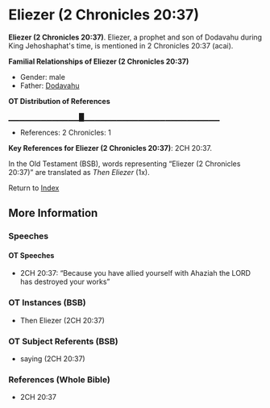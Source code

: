 # Eliezer (2 Chronicles 20:37)
**Eliezer (2 Chronicles 20:37)**. 
Eliezer, a prophet and son of Dodavahu during King Jehoshaphat's time, is mentioned in 2 Chronicles 20:37 (acai). 




**Familial Relationships of Eliezer (2 Chronicles 20:37)**


* Gender: male
* Father: [Dodavahu](Dodavahu.md)


**OT Distribution of References**

▁▁▁▁▁▁▁▁▁▁▁▁▁█▁▁▁▁▁▁▁▁▁▁▁▁▁▁▁▁▁▁▁▁▁▁▁▁▁
* References: 2 Chronicles: 1



**Key References for Eliezer (2 Chronicles 20:37)**: 
2CH 20:37. 


In the Old Testament (BSB), words representing “Eliezer (2 Chronicles 20:37)” are translated as 
*Then Eliezer* (1x). 




Return to [Index](00-Index.md)

## More Information

### Speeches

#### OT Speeches

* 2CH 20:37: “Because you have allied yourself with Ahaziah the LORD has destroyed your works”

### OT Instances (BSB)

* Then Eliezer (2CH 20:37)



### OT Subject Referents (BSB)

* saying (2CH 20:37)



### References (Whole Bible)

* 2CH 20:37



